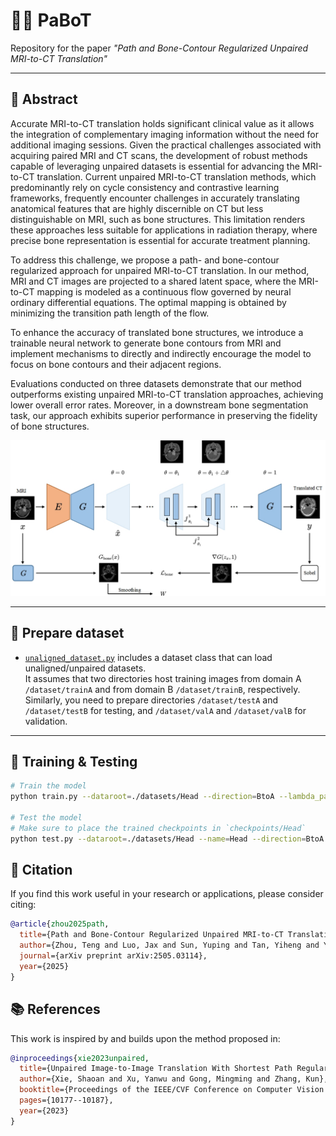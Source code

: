 # 🧠🦴 PaBoT
Repository for the paper *"Path and Bone-Contour Regularized Unpaired MRI-to-CT Translation"*

---

## 📝 Abstract  
Accurate MRI-to-CT translation holds significant clinical value as it allows the integration of complementary imaging information without the need for additional imaging sessions. Given the practical challenges associated with acquiring paired MRI and CT scans, the development of robust methods capable of leveraging unpaired datasets is essential for advancing the MRI-to-CT translation. Current unpaired MRI-to-CT translation methods, which predominantly rely on cycle consistency and contrastive learning frameworks, frequently encounter challenges in accurately translating anatomical features that are highly discernible on CT but less distinguishable on MRI, such as bone structures. This limitation renders these approaches less suitable for applications in radiation therapy, where precise bone representation is essential for accurate treatment planning.  

To address this challenge, we propose a path- and bone-contour regularized approach for unpaired MRI-to-CT translation. In our method, MRI and CT images are projected to a shared latent space, where the MRI-to-CT mapping is modeled as a continuous flow governed by neural ordinary differential equations. The optimal mapping is obtained by minimizing the transition path length of the flow.  

To enhance the accuracy of translated bone structures, we introduce a trainable neural network to generate bone contours from MRI and implement mechanisms to directly and indirectly encourage the model to focus on bone contours and their adjacent regions.  

Evaluations conducted on three datasets demonstrate that our method outperforms existing unpaired MRI-to-CT translation approaches, achieving lower overall error rates. Moreover, in a downstream bone segmentation task, our approach exhibits superior performance in preserving the fidelity of bone structures.

<p align="center">
  <img src="imgs/net.jpg" width="600"/>
</p>

---

## 📂 Prepare dataset  
- [`unaligned_dataset.py`](../data/unaligned_dataset.py) includes a dataset class that can load unaligned/unpaired datasets.  
It assumes that two directories host training images from domain A `/dataset/trainA` and from domain B `/dataset/trainB`, respectively.  
Similarly, you need to prepare directories `/dataset/testA` and `/dataset/testB` for testing, and `/dataset/valA` and `/dataset/valB` for validation.


---

## 🚀 Training & Testing

```bash
# Train the model
python train.py --dataroot=./datasets/Head --direction=BtoA --lambda_path=0.1 --tag=PaBoT

# Test the model
# Make sure to place the trained checkpoints in `checkpoints/Head`
python test.py --dataroot=./datasets/Head --name=Head --direction=BtoA --num_test 2250 --epoch 100
```


## 📌 Citation



If you find this work useful in your research or applications, please consider citing:

```bibtex
@article{zhou2025path,
  title={Path and Bone-Contour Regularized Unpaired MRI-to-CT Translation},
  author={Zhou, Teng and Luo, Jax and Sun, Yuping and Tan, Yiheng and Yao, Shun and Haouchine, Nazim and Raymond, Scott},
  journal={arXiv preprint arXiv:2505.03114},
  year={2025}
}
```


## 📚 References

This work is inspired by and builds upon the method proposed in:

```bibtex
@inproceedings{xie2023unpaired,
  title={Unpaired Image-to-Image Translation With Shortest Path Regularization},
  author={Xie, Shaoan and Xu, Yanwu and Gong, Mingming and Zhang, Kun},
  booktitle={Proceedings of the IEEE/CVF Conference on Computer Vision and Pattern Recognition},
  pages={10177--10187},
  year={2023}
}



